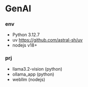 # GenAI

### env
- Python 3.12.7
- uv https://github.com/astral-sh/uv
- nodejs v18+


### prj
- llama3.2-vision (python)
- ollama_app (python)
- webllm (nodejs)
